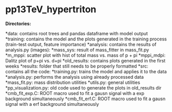 # pp13TeV_hypertriton

**Directories:**

*data: contains root trees and pandas dataframe with model output
*training: contains the model and the plots generated in the training process (train-test output, feature importance)
*analysis: contains the results of analysis.py (images):
  *mass_sys: result of mass_fitter in mass_fit.py
  *m_mppi: scatter plot with hist of total mass vs. mass of p + pi
  *mppi_mdpi: Dalitz plot of p+pi vs. d+pi
  *old_results: contains plots generated in the first weeks
  *results: folder that still needs to be properly formatted
*src: contains all the code:
  *training.py: trains the model and applies it to the data
  *analysis.py: performs the analysis using already processed data
  *mass_fit.py: mass distribution utilities
  *utils.py: general utilities
  *pp_visualization.py: old code used to generate the plots in old_results dir
  *cmb_fit_exp.C: ROOT macro used to fit a gausn signal with a exp background simultaneously
  *cmb_fit_erf.C: ROOT macro used to fit a gausn signal with a erf background simultaneously
  
